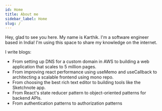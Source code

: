 ```yaml
---
id: Home
title: About me
sidebar_label: Home
slug: /
---
```


Hey, glad to see you here. My name is Karthik. I'm a software engineer based in India! I'm using this space to share my knowledge on the internet.

I write blogs:
* From setting up DNS for a custom domain in AWS to building a web application that scales to 5 million pages.
* From improving react performance using useMemo and useCallback to architecting a scalable frontend using mono repo.
* From choosing the best rich text editor to building tools like the Sketchnote app.
* From React's state reducer pattern to object-oriented patterns for backend APIs.
* From authentication patterns to authorization patterns
